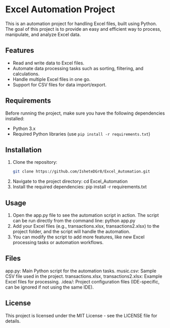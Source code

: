 # Excel Automation Project
This is an automation project for handling Excel files, built using Python. The goal of this project is to provide an easy and efficient way to process, manipulate, and analyze Excel data.

## Features
- Read and write data to Excel files.
- Automate data processing tasks such as sorting, filtering, and calculations.
- Handle multiple Excel files in one go.
- Support for CSV files for data import/export.

## Requirements
Before running the project, make sure you have the following dependencies installed:
- Python 3.x
- Required Python libraries (use `pip install -r requirements.txt`)

## Installation
1. Clone the repository:
   ```bash
   git clone https://github.com/IsheteDGr8/Excel_Automation.git
2. Navigate to the project directory:
   cd Excel_Automation
3. Install the required dependencies:
   pip install -r requirements.txt

## Usage
1. Open the app.py file to see the automation script in action. The script can be run directly from the command line:
python app.py
2. Add your Excel files (e.g., transactions.xlsx, transactions2.xlsx) to the project folder, and the script will handle the automation.
3. You can modify the script to add more features, like new Excel processing tasks or automation workflows.


## Files
app.py: Main Python script for the automation tasks.
music.csv: Sample CSV file used in the project.
transactions.xlsx, transactions2.xlsx: Example Excel files for processing.
.idea/: Project configuration files (IDE-specific, can be ignored if not using the same IDE).

## License
This project is licensed under the MIT License - see the LICENSE file for details.
